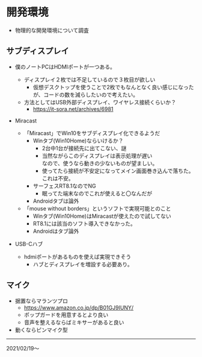 # 開発環境
  - 物理的な開発環境について調査

## サブディスプレイ
  - 僕のノートPCはHDMIポートが一つある。
    - ディスプレイ２枚では不足しているので３枚目が欲しい
      - 仮想デスクトップを使うことで2枚でもなんとなく良い感じになったが、コードの数を減らしたいので考えたい。
    - 方法としてはUSB外部ディスプレイ、ワイヤレス接続くらいか？
      - https://it-sora.net/archives/6981

  - Miracast
    - 「Miracast」でWin10をサブディスプレイ化できるようだ
      - Winタブ(Win10Home)ならいけるか？
        - 2台中1台が接続先に出てこない、謎
        - 当然ながらこのディスプレイは表示処理が遅い  
          なので、使うなら動きの少ないものが望ましい。
        - 使ってたら接続が不安定になってメイン画面巻き込んで落ちた。これは不安。
      - サーフェスRT8.1なのでNG
        - 眠ってた端末なのでこれが使えると〇なんだが
      - Androidタブは論外
    - 「mouse without borders」というソフトで実現可能とのこと
      - Winタブ(Win10Home)はMiracastが使えたので試してない
      - RT8.1には該当のソフト導入できなかった。
      - Androidはタブ論外
    
  - USB-Cハブ
    - hdmiポートがあるものを使えば実現できそう
      - ハブとディスプレイを増設する必要あり。

## マイク
  - 据置ならマランツプロ
    - https://www.amazon.co.jp/dp/B01GJ9IUNY/
    - ポップガードを用意するとより良い
    - 音声を整えるならばミキサーがあると良い
  - 動くならピンマイク型


---
2021/02/19～